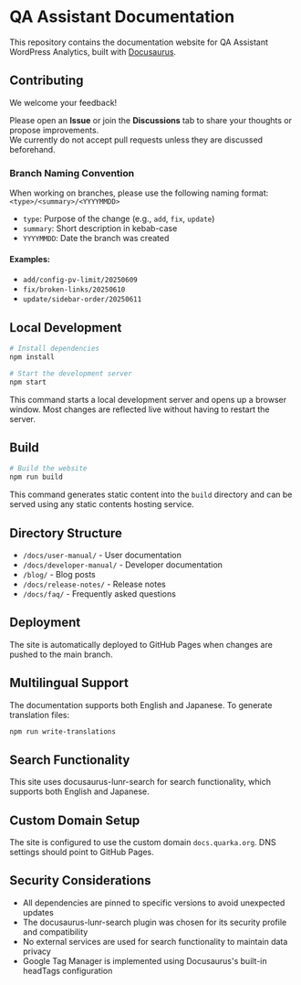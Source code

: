 # QA Assistant Documentation

This repository contains the documentation website for QA Assistant WordPress Analytics, built with [Docusaurus](https://docusaurus.io/).

## Contributing

We welcome your feedback!

Please open an **Issue** or join the **Discussions** tab to share your thoughts or propose improvements.  
We currently do not accept pull requests unless they are discussed beforehand.

### Branch Naming Convention

When working on branches, please use the following naming format:
`<type>/<summary>/<YYYYMMDD>`

- `type`: Purpose of the change (e.g., `add`, `fix`, `update`)
- `summary`: Short description in kebab-case
- `YYYYMMDD`: Date the branch was created

#### Examples:
- `add/config-pv-limit/20250609`
- `fix/broken-links/20250610`
- `update/sidebar-order/20250611`


## Local Development

```bash
# Install dependencies
npm install

# Start the development server
npm start
```

This command starts a local development server and opens up a browser window. Most changes are reflected live without having to restart the server.

## Build

```bash
# Build the website
npm run build
```

This command generates static content into the `build` directory and can be served using any static contents hosting service.

## Directory Structure

- `/docs/user-manual/` - User documentation
- `/docs/developer-manual/` - Developer documentation
- `/blog/` - Blog posts
- `/docs/release-notes/` - Release notes
- `/docs/faq/` - Frequently asked questions

## Deployment

The site is automatically deployed to GitHub Pages when changes are pushed to the main branch.

## Multilingual Support

The documentation supports both English and Japanese. To generate translation files:

```bash
npm run write-translations
```

## Search Functionality

This site uses docusaurus-lunr-search for search functionality, which supports both English and Japanese.

## Custom Domain Setup

The site is configured to use the custom domain `docs.quarka.org`. DNS settings should point to GitHub Pages.

## Security Considerations

- All dependencies are pinned to specific versions to avoid unexpected updates
- The docusaurus-lunr-search plugin was chosen for its security profile and compatibility
- No external services are used for search functionality to maintain data privacy
- Google Tag Manager is implemented using Docusaurus's built-in headTags configuration
